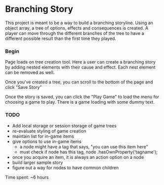 # Branching Story

This project is meant to be a way to build a branching storyline. Using an object array, a tree of options, effects and consequences is created. A player can move through the different branches of the tree to have a different possible result than the first time they played.

### Begin
Page loads on tree creation tool. Here a user can create a branching story by adding nested elements with their cause and effect. Each nest element can be removed as well.

Once you've created a tree, you can scroll to the bottom of the page and click "Save Story"

Once the story is saved, you can click the "Play Game" to load the menu for choosing a game to play. There is a game loading with some dummy text.


### TODO
- Add local storage or session storage of game trees
- re-evaluate styling of game creation
- maintain list for in-game items
- give options to use in-game items
	- a node might have a tag that says, "you can use this item here"
	- must check if node has this tag, node  .hasOwnProperty('tagname');
- once you acquire an item, it is always an action option on a node
- build larger sample story
- figure out a way for nodes to have common children
  
  
Time spent: ~6 hours
